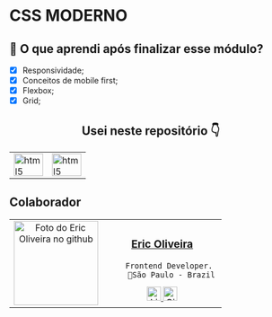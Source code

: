 # CSS MODERNO

## 🤔 O que aprendi após finalizar esse módulo?

- [x] Responsividade;
- [x] Conceitos de mobile first;
- [x] Flexbox;
- [x] Grid;

<h2 align="center">Usei neste repositório 👇</h2>

<table align="center">
<tr>
<td>
<img src="https://cdn.jsdelivr.net/gh/devicons/devicon/icons/html5/html5-original.svg" height="40" width="52" alt="html5 logo"  />
</td>
        
<td>
<img 
src="https://cdn.jsdelivr.net/gh/devicons/devicon/icons/css3/css3-original.svg" height="40" width="52" alt="html5 logo"  />
</td>
</tr>
</table>

## Colaborador

<table>
  <tr>
    <td align="center">
      <a href="#">
        <img src="https://github.com/Ericodesenvolvedor.png" width="150px;" alt="Foto do Eric Oliveira no github"/><br>
      </a>
    </td>
    <td align="center">
        <h3><a href="https://github.com/Ericodesenvolvedor"><b>Eric Oliveira</b></a></h3>

        Frontend Developer. 
        📍São Paulo - Brazil
<a href="https://www.linkedin.com/in/eric-de-oliveira-pereira/" target="_blank">
    <img src="https://img.shields.io/badge/LinkedIn-0077B5?style=flat&logo=linkedin&logoColor=white" alt="LinkedIn Badge" height="25">
</a>
<a href="https://www.github.com/Ericodesenvolvedor" target="_blank">
    <img src="https://img.shields.io/badge/GitHub-100000?style=flat&logo=github&logoColor=white" alt="GitHub Badge" height="25">
</a>
    </>
</tr>
</table>
